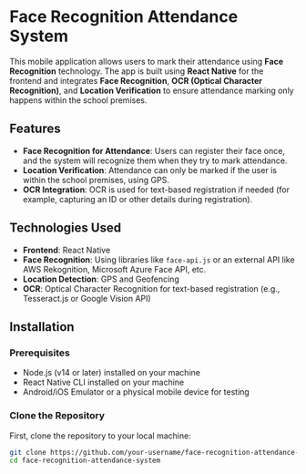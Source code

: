 # Face Recognition Attendance System

This mobile application allows users to mark their attendance using **Face Recognition** technology. The app is built using **React Native** for the frontend and integrates **Face Recognition**, **OCR (Optical Character Recognition)**, and **Location Verification** to ensure attendance marking only happens within the school premises.

## Features

- **Face Recognition for Attendance**: Users can register their face once, and the system will recognize them when they try to mark attendance.
- **Location Verification**: Attendance can only be marked if the user is within the school premises, using GPS.
- **OCR Integration**: OCR is used for text-based registration if needed (for example, capturing an ID or other details during registration).

## Technologies Used

- **Frontend**: React Native
- **Face Recognition**: Using libraries like `face-api.js` or an external API like AWS Rekognition, Microsoft Azure Face API, etc.
- **Location Detection**: GPS and Geofencing
- **OCR**: Optical Character Recognition for text-based registration (e.g., Tesseract.js or Google Vision API)

## Installation

### Prerequisites

- Node.js (v14 or later) installed on your machine
- React Native CLI installed on your machine
- Android/iOS Emulator or a physical mobile device for testing

### Clone the Repository

First, clone the repository to your local machine:

```bash
git clone https://github.com/your-username/face-recognition-attendance-system.git
cd face-recognition-attendance-system
